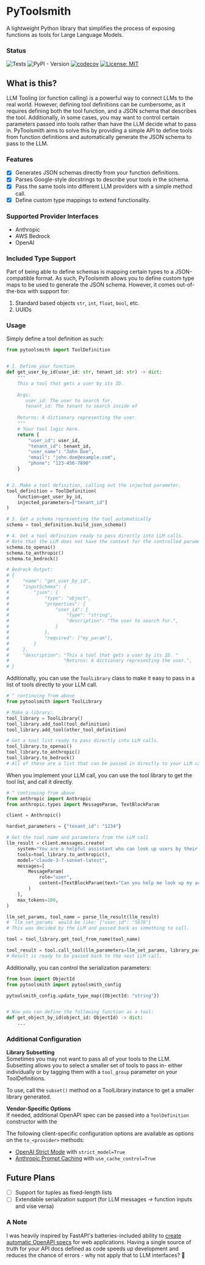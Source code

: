 # PyToolsmith

A lightweight Python library that simplifies the process of exposing functions as tools for Large Language Models.

### Status

![Tests](https://github.com/zachrobo1/PyToolsmith/actions/workflows/linting-and-tests.yml/badge.svg)
![PyPI - Version](https://img.shields.io/pypi/v/pytoolsmith)
[![codecov](https://codecov.io/gh/zachrobo1/PyToolsmith/graph/badge.svg?token=5SQEOF1TV2)](https://codecov.io/gh/zachrobo1/PyToolsmith)
[![License: MIT](https://img.shields.io/badge/License-MIT-yellow.svg)](https://opensource.org/licenses/MIT)

## What is this?

LLM Tooling (or function calling) is a powerful way to connect LLMs to the real world. However, defining tool
definitions can be cumbersome, as it requires defining both the tool function, and a JSON schema that describes the
tool. Additionally, in some cases, you may want to control certain parameters passed into tools rather than have the LLM
decide what to pass in. PyToolsmith aims to solve this by providing a simple API to define tools from function
definitions and automatically generate the JSON schema to pass to the LLM.

### Features

- [x] Generates JSON schemas directly from your function definitions.
- [x] Parses Google-style docstrings to describe your tools in the schema.
- [x] Pass the same tools into different LLM providers with a simple method call.
- [x] Define custom type mappings to extend functionality.

### Supported Provider Interfaces

- Anthropic
- AWS Bedrock
- OpenAI

### Included Type Support

Part of being able to define schemas is mapping certain types to a JSON-compatible format. As such, PyToolsmith allows
you to define custom type maps to be used to generate the JSON schema. However, it comes out-of-the-box with support
for:

1. Standard based objects `str`, `int`, `float`, `bool`, etc.
2. UUIDs

### Usage

Simply define a tool definition as such:

```python
from pytoolsmith import ToolDefinition


# 1. Define your function
def get_user_by_id(user_id: str, tenant_id: str) -> dict:
    """
    This a tool that gets a user by its ID.
   
    Args:
       user_id: The user to search for.
       tenant_id: The tenant to search inside of
       
    Returns: A dictionary representing the user.
    """
    # Your tool logic here.
    return {
        "user_id": user_id,
        "tenant_id": tenant_id,
        "user_name": "John Doe",
        "email": "john.doe@example.com",
        "phone": "123-456-7890"
    }


# 2. Make a tool definition, calling out the injected parameter.
tool_definition = ToolDefinition(
    function=get_user_by_id,
    injected_parameters=["tenant_id"]
)

# 3. Get a schema representing the tool automatically
schema = tool_definition.build_json_schema()

# 4. Get a tool definition ready to pass directly into LLM calls. 
# Note that the LLM does not have the context for the controlled parameter.
schema.to_openai()
schema.to_anthropic()
schema.to_bedrock()

# Bedrock Output:
# {
#     "name": "get_user_by_id",
#     "inputSchema": {
#         "json": {
#             "type": "object",
#             "properties": {
#                 "user_id": {
#                     "type": "string",
#                     "description": "The user to search for.",
#                 }
#             },
#             "required": ["my_param"],
#         }
#     },
#     "description": "This a tool that gets a user by its ID. "
#                    "Returns: A dictionary representing the user.",
# }
```

Additionally, you can use the `ToolLibrary` class to make it easy to pass in a list of tools directly to your LLM call.

```python
# ^ continuing from above
from pytoolsmith import ToolLibrary

# Make a library:
tool_library = ToolLibrary()
tool_library.add_tool(tool_definition)
tool_library.add_tool(other_tool_definition)

# Get a tool list ready to pass directly into LLM calls.
tool_library.to_openai()
tool_library.to_anthropic()
tool_library.to_bedrock()
# All of these are a list that can be passed in directly to your LLM call.
```

When you implement your LLM call, you can use the tool library to get the tool list, and call it directly.

```python
# ^ continuing from above
from anthropic import Anthropic
from anthropic.types import MessageParam, TextBlockParam

client = Anthropic()

hardset_parameters = {"tenant_id": "1234"}

# Get the tool name and parameters from the LLM call
llm_result = client.messages.create(
    system="You are a helpful assistant who can look up users by their ID.",
    tools=tool_library.to_anthropic(),
    model="claude-3-7-sonnet-latest",
    messages=[
        MessageParam(
            role="user",
            content=[TextBlockParam(text="Can you help me look up my account? My id is 5678", type="text")],
        )
    ],
    max_tokens=100,
)

llm_set_params, tool_name = parse_llm_result(llm_result)
# `llm_set_params` would be like: {"user_id": "5678"}
# This was decided by the LLM and passed back as something to call.

tool = tool_library.get_tool_from_name(tool_name)

tool_result = tool.call_tool(llm_parameters=llm_set_params, library_parameters=hardset_parameters)
# Result is ready to be passed back to the next LLM call.
```

Additionally, you can control the serialization parameters:

```python
from bson import ObjectId
from pytoolsmith import pytoolsmith_config

pytoolsmith_config.update_type_map({ObjectId: "string"})


# Now you can define the following function as a tool:
def get_object_by_id(object_id: ObjectId) -> dict:
    ...
```

### Additional Configuration

**Library Subsetting**
<br>
Sometimes you may not want to pass all of your tools to the LLM.
Subsetting allows you to select a smaller set of tools to pass in- either individually or by tagging them with
a `tool_group` parameter on your ToolDefinitions.

To use, call the `subset()` method on a ToolLibrary instance to get a smaller library generated.

**Vendor-Specific Options**
<br>
If needed, additional OpenAPI spec can be passed into a `ToolDefinition` constructor with the

The following client-specific configuration options are available as options on the `to_<provider>` methods:

- [OpenAI Strict Mode](https://platform.openai.com/docs/guides/function-calling#strict-mode) with `strict_model=True`
- [Anthropic Prompt Caching](https://docs.anthropic.com/en/docs/build-with-claude/prompt-caching) with
  `use_cache_control=True`

## Future Plans

- [ ] Support for tuples as fixed-length lists
- [ ] Extendable serialization support (for LLM messages -> function inputs and vise versa)

### A Note

I was heavily inspired by FastAPI's batteries-included ability
to [create automatic OpenAPI specs](https://fastapi.tiangolo.com/reference/openapi/docs/) for web applications. Having a
single source of truth for your API docs defined as code speeds up development and reduces the chance of errors - why
not apply
that to LLM interfaces? 🤠


